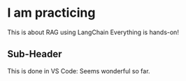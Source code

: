 # I am practicing
This is about RAG using LangChain
Everything is hands-on!

## Sub-Header
This is done in VS Code:
    Seems wonderful so far.
